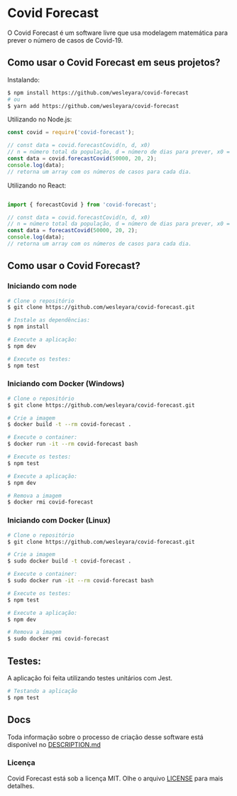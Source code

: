# Covid Forecast

O Covid Forecast é um software livre que usa modelagem matemática para prever o número de casos de Covid-19.

## Como usar o Covid Forecast em seus projetos?

Instalando:
```sh
$ npm install https://github.com/wesleyara/covid-forecast
# ou
$ yarn add https://github.com/wesleyara/covid-forecast
```

Utilizando no Node.js:
```js
const covid = require('covid-forecast');

// const data = covid.forecastCovid(n, d, x0) 
// n = número total da população, d = número de dias para prever, x0 = número de casos iniciais
const data = covid.forecastCovid(50000, 20, 2);
console.log(data);
// retorna um array com os números de casos para cada dia.
```

Utilizando no React:
```js

import { forecastCovid } from 'covid-forecast';

// const data = covid.forecastCovid(n, d, x0) 
// n = número total da população, d = número de dias para prever, x0 = número de casos iniciais
const data = forecastCovid(50000, 20, 2);
console.log(data);
// retorna um array com os números de casos para cada dia.
```

## Como usar o Covid Forecast?

### Iniciando com node
```sh
# Clone o repositório
$ git clone https://github.com/wesleyara/covid-forecast.git

# Instale as dependências:
$ npm install

# Execute a aplicação:
$ npm dev

# Execute os testes:
$ npm test
```

### Iniciando com Docker (Windows)
```sh
# Clone o repositório
$ git clone https://github.com/wesleyara/covid-forecast.git

# Crie a imagem
$ docker build -t --rm covid-forecast .

# Execute o container:
$ docker run -it --rm covid-forecast bash

# Execute os testes:
$ npm test

# Execute a aplicação:
$ npm dev

# Remova a imagem
$ docker rmi covid-forecast
```

### Iniciando com Docker (Linux)
```sh
# Clone o repositório
$ git clone https://github.com/wesleyara/covid-forecast.git

# Crie a imagem
$ sudo docker build -t covid-forecast .

# Execute o container:
$ sudo docker run -it --rm covid-forecast bash

# Execute os testes:
$ npm test

# Execute a aplicação:
$ npm dev

# Remova a imagem
$ sudo docker rmi covid-forecast
```

## Testes:
A aplicação foi feita utilizando testes unitários com Jest.
```sh
# Testando a aplicação
$ npm test
```

## Docs

Toda informação sobre o processo de criação desse software está disponível no [DESCRIPTION.md](/docs/DESCRIPTION.md)

### Licença
Covid Forecast está sob a licença MIT. Olhe o arquivo [LICENSE](/LICENSE) para mais detalhes.